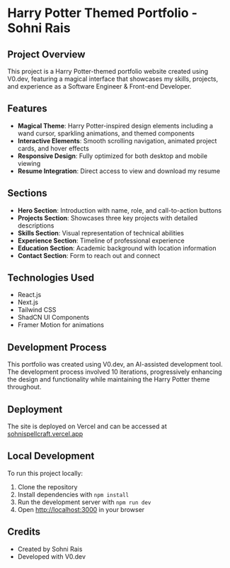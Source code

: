 # Harry Potter Themed Portfolio - Sohni Rais

## Project Overview
This project is a Harry Potter-themed portfolio website created using V0.dev, featuring a magical interface that showcases my skills, projects, and experience as a Software Engineer & Front-end Developer.

## Features
- **Magical Theme**: Harry Potter-inspired design elements including a wand cursor, sparkling animations, and themed components
- **Interactive Elements**: Smooth scrolling navigation, animated project cards, and hover effects
- **Responsive Design**: Fully optimized for both desktop and mobile viewing
- **Resume Integration**: Direct access to view and download my resume

## Sections
- **Hero Section**: Introduction with name, role, and call-to-action buttons
- **Projects Section**: Showcases three key projects with detailed descriptions
- **Skills Section**: Visual representation of technical abilities
- **Experience Section**: Timeline of professional experience
- **Education Section**: Academic background with location information
- **Contact Section**: Form to reach out and connect

## Technologies Used
- React.js
- Next.js
- Tailwind CSS
- ShadCN UI Components
- Framer Motion for animations

## Development Process
This portfolio was created using V0.dev, an AI-assisted development tool. The development process involved 10 iterations, progressively enhancing the design and functionality while maintaining the Harry Potter theme throughout.

## Deployment
The site is deployed on Vercel and can be accessed at [sohnispellcraft.vercel.app](https://sohnispellcraft.vercel.app/)

## Local Development
To run this project locally:
1. Clone the repository
2. Install dependencies with `npm install`
3. Run the development server with `npm run dev`
4. Open [http://localhost:3000](http://localhost:3000) in your browser

## Credits
- Created by Sohni Rais
- Developed with V0.dev
